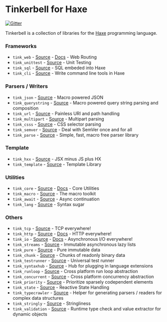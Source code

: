 # Tinkerbell for Haxe

[![Gitter](https://img.shields.io/gitter/room/nwjs/nw.js.svg?maxAge=2592000)](https://gitter.im/haxetink/public)

Tinkerbell is a collection of libraries for the [Haxe](https://haxe.org/) programming language.

### Frameworks

- `tink_web` - [Source](https://github.com/haxetink/tink_web) - [Docs](https://haxetink.github.io/tink_web/) - Web Routing
- `tink_unittest` - [Source](https://github.com/haxetink/tink_unittest) - Unit Testing
- `tink_sql` - [Source](https://github.com/haxetink/tink_sql) - SQL embeded into Haxe
- `tink_cli` - [Source](https://github.com/haxetink/tink_cli) - Write command line tools in Haxe

### Parsers / Writers

- `tink_json` - [Source](https://github.com/haxetink/tink_json) - Macro powered JSON
- `tink_querystring` - [Source](https://github.com/haxetink/tink_querystring) - Macro powered query string parsing and composition
- `tink_url` - [Source](https://github.com/haxetink/tink_url) - Painless URI and path handling
- `tink_multipart` - [Source](https://github.com/haxetink/tink_multipart) - Multipart parsing
- `tink_csss` - [Source](https://github.com/haxetink/tink_csss) - CSS selector parsing
- `tink_semver` - [Source](https://github.com/haxetink/tink_semver) - Deal with SemVer once and for all
- `tink_parse` - [Source](https://github.com/haxetink/tink_parse) - Simple, fast, macro free parser library

### Template

- `tink_hxx` - [Source](https://github.com/haxetink/tink_hxx) - JSX minus JS plus HX
- `tink_template` - [Source](https://github.com/haxetink/tink_template) - Template Library

### Utilities

- `tink_core` - [Source](https://github.com/haxetink/tink_core) - [Docs](https://haxetink.github.io/tink_core/) - Core Utilities
- `tink_macro` - [Source](https://github.com/haxetink/tink_macro) - The macro toolkit
- `tink_await` - [Source](https://github.com/haxetink/tink_await) - Async continuation
- `tink_lang` - [Source](https://github.com/haxetink/tink_lang) - Syntax sugar

### Others

- `tink_tcp` - [Source](https://github.com/haxetink/tink_tcp) - TCP everywhere!
- `tink_http` - [Source](https://github.com/haxetink/tink_http) - [Docs](https://haxetink.github.io/tink_http/) - HTTP everywhere!
- `tink_io` - [Source](https://github.com/haxetink/tink_io) - [Docs](https://haxetink.github.io/tink_io/) - Asynchronous I/O everywhere!
- `tink_streams` - [Source](https://github.com/haxetink/tink_streams) - Immutable asynchronous lazy lists
- `tink_pure` - [Source](https://github.com/haxetink/tink_pure) - Pure immutable data
- `tink_chunk` - [Source](https://github.com/haxetink/tink_chunk) - Chunks of readonly binary data
- `tink_testrunner` - [Source](https://github.com/haxetink/tink_testrunner) - Universal test runner
- `tink_syntaxhub` - [Source](https://github.com/haxetink/tink_syntaxhub) - Hub for plugging in language extensions
- `tink_runloop` - [Source](https://github.com/haxetink/tink_runloop) - Cross platform run loop abstraction
- `tink_concurrent` - [Source](https://github.com/haxetink/tink_concurrent) - Cross platform concurrency abstraction
- `tink_priority` - [Source](https://github.com/haxetink/tink_priority) - Prioritize sparsely codependent elements
- `tink_state` - [Source](https://github.com/haxetink/tink_state) - Reactive State Handling
- `tink_typecrawler` - [Source](https://github.com/haxetink/tink_typecrawler) - Helper for generating parsers / readers for complex data structures
- `tink_stringly` - [Source](https://github.com/haxetink/tink_stringly) - Stringliness
- `tink_validation` - [Source](https://github.com/haxetink/tink_validation) - Runtime type check and value extractor for dynamic objects
